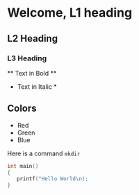 # Welcome, L1 heading
## L2 Heading
###  L3 Heading

** Text in Bold **
* Text in Italic *
## Colors
* Red
* Green
* Blue

Here is a command `mkdir`
```c
int main()
{
   printf("Hello World\n);
}
```
